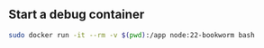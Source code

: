 ## Start a debug container
```bash
sudo docker run -it --rm -v $(pwd):/app node:22-bookworm bash
```